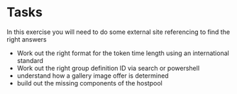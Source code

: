 # Tasks
In this exercise you will need to do some external site referencing to find the right answers

- Work out the right format for the token time length using an international standard
- Work out the right group definition ID via search or powershell
- understand how a gallery image offer is determined
- build out the missing components of the hostpool
